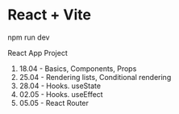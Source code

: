 # React + Vite

npm run dev

React App Project

1. 18.04 - Basics, Components, Props
2. 25.04 - Rendering lists, Conditional rendering
3. 28.04 - Hooks. useState
4. 02.05 - Hooks. useEffect
5. 05.05 - React Router
